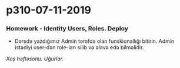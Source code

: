 # p310-07-11-2019

### Homework - Identity Users, Roles. Deploy
- Dərsdə yazdığımız Admin tərəfdə olan funskionallığı bitirin. Admin istədiyi user-dən role-ları silib və əlavə edə bilməlidir. 

*Xoş həftəsonu. Uğurlar.*
